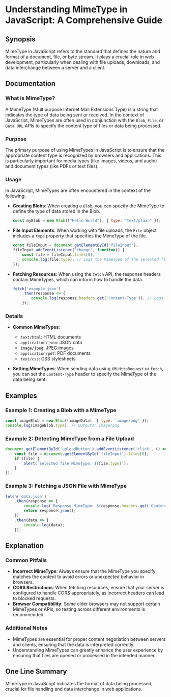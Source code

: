 <!--
Meta Description: # Understanding MimeType in JavaScript: A Comprehensive Guide ## Synopsis MimeType in JavaScript refers to the standard that defines the nature and fo...
Meta Keywords: mimetype, file, data, type, javascript
-->

# Understanding MimeType in JavaScript: A Comprehensive Guide

## Synopsis
MimeType in JavaScript refers to the standard that defines the nature and format of a document, file, or byte stream. It plays a crucial role in web development, particularly when dealing with file uploads, downloads, and data interchange between a server and a client.

## Documentation
### What is MimeType?
A MimeType (Multipurpose Internet Mail Extensions Type) is a string that indicates the type of data being sent or received. In the context of JavaScript, MimeTypes are often used in conjunction with the `Blob`, `File`, or `Data URL` APIs to specify the content type of files or data being processed.

### Purpose
The primary purpose of using MimeTypes in JavaScript is to ensure that the appropriate content type is recognized by browsers and applications. This is particularly important for media types (like images, videos, and audio) and document types (like PDFs or text files).

### Usage
In JavaScript, MimeTypes are often encountered in the context of the following:

- **Creating Blobs**: When creating a `Blob`, you can specify the MimeType to define the type of data stored in the Blob.
  
  ```javascript
  const myBlob = new Blob(["Hello World"], { type: "text/plain" });
  ```

- **File Input Elements**: When working with file uploads, the `File` object includes a `type` property that specifies the MimeType of the file.

  ```javascript
  const fileInput = document.getElementById('fileInput');
  fileInput.addEventListener('change', function() {
      const file = fileInput.files[0];
      console.log(file.type); // Logs the MimeType of the selected file
  });
  ```

- **Fetching Resources**: When using the `fetch` API, the response headers contain MimeTypes, which can inform how to handle the data.

  ```javascript
  fetch('example.json')
      .then(response => {
          console.log(response.headers.get('Content-Type')); // Logs the MimeType of the response
      });
  ```

### Details
- **Common MimeTypes**:
  - `text/html`: HTML documents
  - `application/json`: JSON data
  - `image/jpeg`: JPEG images
  - `application/pdf`: PDF documents
  - `text/css`: CSS stylesheets

- **Setting MimeTypes**: When sending data using `XMLHttpRequest` or `fetch`, you can set the `Content-Type` header to specify the MimeType of the data being sent.

## Examples
### Example 1: Creating a Blob with a MimeType
```javascript
const imageBlob = new Blob([imageData], { type: 'image/png' });
console.log(imageBlob.type); // Outputs: image/png
```

### Example 2: Detecting MimeType from a File Upload
```javascript
document.getElementById('uploadButton').addEventListener('click', () => {
    const file = document.getElementById('fileInput').files[0];
    if (file) {
        alert(`Selected file MimeType: ${file.type}`);
    }
});
```

### Example 3: Fetching a JSON File with MimeType
```javascript
fetch('data.json')
    .then(response => {
        console.log(`Response MimeType: ${response.headers.get('Content-Type')}`);
        return response.json();
    })
    .then(data => {
        console.log(data);
    });
```

## Explanation
### Common Pitfalls
- **Incorrect MimeType**: Always ensure that the MimeType you specify matches the content to avoid errors or unexpected behavior in browsers.
- **CORS Restrictions**: When fetching resources, ensure that your server is configured to handle CORS appropriately, as incorrect headers can lead to blocked requests.
- **Browser Compatibility**: Some older browsers may not support certain MimeTypes or APIs, so testing across different environments is recommended.

### Additional Notes
- MimeTypes are essential for proper content negotiation between servers and clients, ensuring that the data is interpreted correctly.
- Understanding MimeTypes can greatly enhance the user experience by ensuring that files are opened or processed in the intended manner.

## One Line Summary
MimeType in JavaScript indicates the format of data being processed, crucial for file handling and data interchange in web applications.